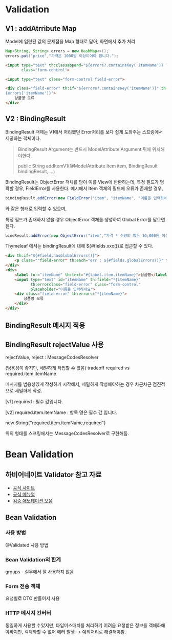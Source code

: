 # Validation

## V1 : addAtrribute Map
Model에 입련된 값의 문제점을 Map 형태로 담아, 화면에서 추가 처리

```java
Map<String, String> errors = new HashMap<>();
errors.put("price","가격은 1000원 이상이어야 합니다.");
```
```html
<input type="text" th:classappend="${errors?.containsKey('itemName')} ? 'fielderror' : _"
       class="form-control">

<input type="text" class="form-control field-error">

<div class="field-error" th:if="${errors?.containsKey('itemName')}" th:text="$
{errors['itemName']}">
    상품명 오류
</div>
```

## V2 : BindingResult
BindingResult 객체는 V1에서 처리했던 Error처리를 보다 쉽게 도와주는  스프링에서 제공하는 객체이다.

> BindingResult Argument는 반드시 ModelAttribute Argument 뒤에 위치해야한다.
> 
> public String addItemV1(@ModelAttribute Item item, BindingResult bindingResult, ...)

BindingResult는 ObjectError 객체를 담아 이를 View에 반환하는데, 특정 필드가 명확할 경우, FieldError를 사용한다.
예시에서 Item 객체의 필드에 오류가 존재할 경우, 
```java
bindingResult.addError(new FieldError("item", "itemName", "이름을 입력하세요"));
```
와 같은 형태로 입력할 수 있으며,

특정 필드가 존재하지 않을 경우 ObjectError 객체를 생성하여 Global Error를 담으면 된다.
```java
bindResult.addError(new ObjectError("item","가격 * 수량의 합은 10,000원 이상이어야합니다."));
```

Thymeleaf 에서는 bindingResult에 대해 ${#fields.xxx()}로 접근할 수 있다.
```html
<div th:if="${#field.hasGlobalErrors()}">
    <p class=""field-error" th:each="err : ${#fields.globalErrors()}" th:text="${err}"></p>
</div>
<div>
    <label for="itemName" th:text="#{label.item.itemName}">상품명</label>
    <input type="text" id="itemName" th:field="*{itemName}"
           th:errorclass="field-error" class="form-control"
           placeholder="이름을 입력하세요">
    <div class="field-error" th:errors="*{itemName}">
        상품명 오류
    </div>
</div>
```

## BindingResult 메시지 적용

## BindingResult rejectValue 사용
rejectValue, reject : MessageCodesResolver 

(범용성이 좋지만, 세밀하게 작업할 수 없음) tradeoff
required vs required.item.itemName

메시지를 범용성있게 작성하기 시작해서, 세밀하게 작성해야하는 경우 차근차근 점진적으로 세밀하게 작성.

[v1] required : 필수 값입니다.

[v2] required.item.itemName : 항목 명은 필수 값 입니다.


 new String{"required.item.itemName,required"}
 
위의 형태를 스프링에서는 MessageCodesResolver로 구현해둠.

# Bean Validation

## 하비어네이트 Validator 참고 자료
- [공식 사이트](http://hibernate.org/validator/)
- [공식 메뉴얼](https://docs.jboss.org/hibernate/validator/6.2/reference/en-US/html_single/)
- [검증 애노테이션 모음](https://docs.jboss.org/hibernate/validator/6.2/reference/en-US/html_single/#validator-defineconstraints-spec)

## Bean Validation

### 사용 방법
@Validated 사용 방법

### Bean Validation의 한계
groups - 실무에서 잘 사용하지 않음

### Form 전송 객체
요청별로 DTO 만들어서 사용

### HTTP 메시지 컨버터
동일하게 사용할 수있지만, 타입미스매치를 처리하기 어려움
요청받은 정보를 객체화해야하지만, 객체화할 수 없어 에러 발생
-> 예외처리로 해결해야함.